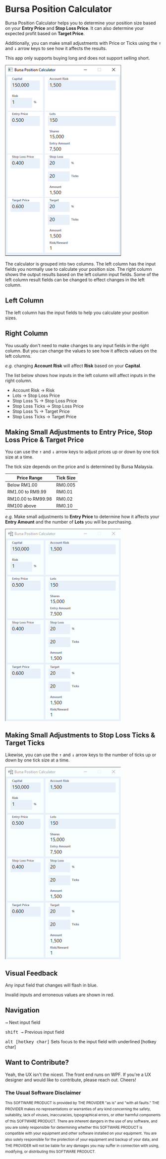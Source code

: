 # Bursa Position Calculator

Bursa Position Calculator helps you to determine your position size based on your **Entry Price** and **Stop Loss Price**. It can also determine your expected profit based on **Target Price**.

Additionally, you can make small adjustments with Price or Ticks using the <kbd>↑</kbd> and <kbd>↓</kbd> arrow keys to see how it affects the results.

This app only supports buying long and does not support selling short.

![alt text](assets/bursacalculator.1.0.0-beta.png)

The calculator is grouped into two columns. The left column has the input fields you normally use to calculate your position size. The right column shows the output results based on the left column input fields. Some of the left column result fields can be changed to effect changes in the left column.

## Left Column

The left column has the input fields to help you calculate your position sizes.

## Right Column

You usually don't need to make changes to any input fields in the right column. But you can change the values to see how it affects values on the left columns.

*e.g.* changing **Account Risk** will affect **Risk** based on your **Capital**.

The list below shows how inputs in the left column will affect inputs in the right column.

- Account Risk -> Risk
- Lots -> Stop Loss Price
- Stop Loss % -> Stop Loss Price
- Stop Loss Ticks -> Stop Loss Price
- Stop Loss % -> Target Price
- Stop Loss Ticks -> Target Price

## Making Small Adjustments to Entry Price, Stop Loss Price & Target Price

You can use the <kbd>↑</kbd> and <kbd>↓</kbd> arrow keys to adjust prices up or down by one tick size at a time.

The tick size depends on the price and is determined by Bursa Malaysia.

| Price Range | Tick Size |
|-------------|-----------|
| Below RM1.00 | RM0.005 |
| RM1.00 to RM9.99 | RM0.01 |
| RM10.00 to RM99.98 | RM0.02 |
| RM100 above | RM0.10 |

*e.g.* Make small adjustments to **Entry Price** to determine how it affects your **Entry Amount** and the number of **Lots** you will be purchasing.

![alt text](assets/price-adjust.gif)

## Making Small Adjustments to Stop Loss Ticks & Target Ticks

Likewise, you can use the <kbd>↑</kbd> and <kbd>↓</kbd> arrow keys to the number of ticks up or down by one tick size at a time.

![alt text](assets/tick-adjust.gif)

## Visual Feedback

Any input field that changes will flash in blue.

Invalid inputs and erroneous values are shown in red.

## Navigation

<kbd>→</kbd>	Next input field

<kbd>shift →</kbd>	Previous input field

<kbd>alt [hotkey char]</kbd>	Sets focus to the input field with underlined [hotkey char]

## Want to Contribute?

Yeah, the UX isn't the nicest. The front end runs on WPF. If you're a UX designer and would like to contribute, please reach out. Cheers!

### The Usual Software Disclaimer

<sup>This SOFTWARE PRODUCT is provided by THE PROVIDER "as is" and "with all faults." THE PROVIDER makes no representations or warranties of any kind concerning the safety, suitability, lack of viruses, inaccuracies, typographical errors, or other harmful components of this SOFTWARE PRODUCT. There are inherent dangers in the use of any software, and you are solely responsible for determining whether this SOFTWARE PRODUCT is compatible with your equipment and other software installed on your equipment. You are also solely responsible for the protection of your equipment and backup of your data, and THE PROVIDER will not be liable for any damages you may suffer in connection with using, modifying, or distributing this SOFTWARE PRODUCT.</sup>

